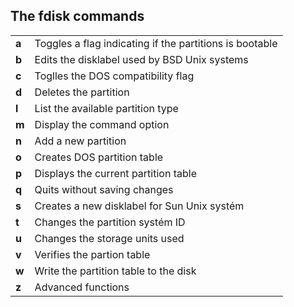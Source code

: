 ## The fdisk commands



|     |     |
| --- | --- |
|  **a**   |   Toggles a flag indicating if the partitions is bootable  |
|  **b**   |  Edits the disklabel used by BSD Unix systems   |
|  **c**   |   Toglles the DOS compatibility flag  |
|  **d**   |   Deletes the partition  |
|  **l**   |  List the available partition type   |
|  **m**   |  Display the command option   |
|  **n**   |   Add a new partition  |
|  **o**   |   Creates DOS partition table  |
|   **p**  |  Displays the current partition table   |
|  **q**  |  Quits without saving changes  |
|  **s**  | Creates a new disklabel for Sun Unix systém  |
|  **t**  | Changes the partition systém ID  |
|  **u**  | Changes the storage units used  |
|  **v**  | Verifies the partion table  |
|  **w**  | Write the partition table to the disk  |
|  **z**  | Advanced functions  |


